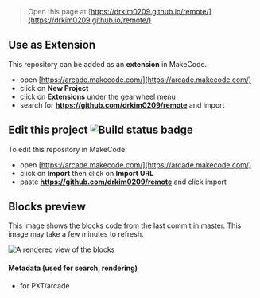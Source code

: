  


> Open this page at [https://drkim0209.github.io/remote/](https://drkim0209.github.io/remote/)

## Use as Extension

This repository can be added as an **extension** in MakeCode.

* open [https://arcade.makecode.com/](https://arcade.makecode.com/)
* click on **New Project**
* click on **Extensions** under the gearwheel menu
* search for **https://github.com/drkim0209/remote** and import

## Edit this project ![Build status badge](https://github.com/drkim0209/remote/workflows/MakeCode/badge.svg)

To edit this repository in MakeCode.

* open [https://arcade.makecode.com/](https://arcade.makecode.com/)
* click on **Import** then click on **Import URL**
* paste **https://github.com/drkim0209/remote** and click import

## Blocks preview

This image shows the blocks code from the last commit in master.
This image may take a few minutes to refresh.

![A rendered view of the blocks](https://github.com/drkim0209/remote/raw/master/.github/makecode/blocks.png)

#### Metadata (used for search, rendering)

* for PXT/arcade
<script src="https://makecode.com/gh-pages-embed.js"></script><script>makeCodeRender("{{ site.makecode.home_url }}", "{{ site.github.owner_name }}/{{ site.github.repository_name }}");</script>
